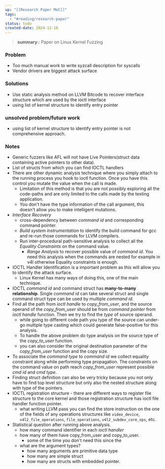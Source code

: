```yaml
---
up: "[[Research Paper MoC]]"
tags:
  - "#reading/research-paper"
status: todo
created-date: 2024-12-16
---
```


> **summary**:: Paper on Linux Kernel Fuzzing

### Problem 
- Too much manual work to write syzcall description for syscalls
- Vendor drivers are biggest attack surface

### Solutions
- Use static analysis method on LLVM Bitcode to recover interface structure which are used by the ioctl interface
- using list of kernel structure to identify entry pointer

### unsolved problem/future work

- using list of kernel structure to identify entry pointer is not comprehensive approach.

### Notes

- Generic fuzzers like AFL will not have Live Pointers(struct data containing active pointers to other data).
- List of structs from which you can find IOCTL handlers
- There are other dynamic analysis technique where you simply attach to the running process you hook to ioctl function. Once you have this control you mutate the value when the call is made.
	- Limitation of this method is that you are not possibly exploring all the code-paths and are only limited to the calls made by the testing application.
	- You don't have the type information of the call argument, this doesn't allow you to make intelligent mutations.
- *Interface Recovery*
	- cross-dependency between *command id* and corresponding command pointer.
	- *Build system instrumentation* to identify the build command for gcc and re-run those commands for LLVM compilers.
	- Run inter-procedural path-sensitive analysis to collect all the *Equality Constraints* on the command value.
		- *Range Analysis* to recover possible value of *command id*. You need this analysis when the commands are nested for example in v4l otherwise Equality constraints is enough.
- IOCTL Handler Identification is a important problem as this will allow you to identify the attack surface.
	- Linux Kernel has many ways of doing this, one of the main technique.
- IOCTL *command id* and command struct has **many-to-many relationship**. Single *command id* can take several struct and single command struct type can be used by multiple *command id*.
- Find all the path from *ioctl handle* to *copy_from_user*, and the source operand of the *copy_from_user* should be from *command pointer* from *ioctl handle* function. Then we try to find the *type* of source operand.
	- while going to different code path you type of the source can under-go multiple type casting which could generate false-positive for this analysis.
	- To handle the above problem do type analysis on the source type of the *copy_to_user* function.
	- you can also consider the original destination parameter of the *copy_from_user* function and the copy size.
- To associate the *command type* to *command id* we collect equality constraint along while performing type propagation. The constraints on the command value on path reach *copy_from_user* represent possible *cmd id* and *cmd type*.
- Finding struct definition can also be very tricky because you not only have to find top level structure but only also the nested structure along with type of the pointers.
- IOCTL registration structure - there are different ways to register file structure to the core kernel and those registration structure has ioctl file handler function pointer.
	- what writing LLVM pass you can find the store instruction on the one of the fields of any operations structures like `video_device`, `v4l2_file_operations`, `file_operations`, `v4l2_subdev_core_ops`, etc.
- Statistical question after running above analysis.
	- how many command identifier in each *ioctl handler*
	- how many of them have copy_from_user and copy_to_user.
		- some of the time you don't need this since the 
	- what are the argument types?
		- how many arguments are primitive data type
		- how many are simple struct
		- how many are structs with embedded pointer.